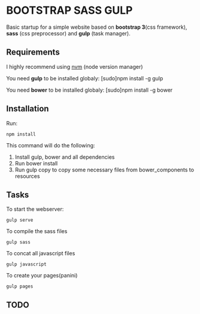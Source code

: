 # BOOTSTRAP SASS GULP
Basic startup for a simple website based on **bootstrap 3**(css framework), **sass** (css preprocessor) and **gulp** (task manager).

## Requirements
I highly recommend using [nvm](https://github.com/creationix/nvm) (node version manager)

You need **gulp** to be installed globaly: [sudo]npm install -g gulp

You need **bower** to be installed globaly: [sudo]npm install -g bower

## Installation

Run:

    npm install
This command will do the following:

1. Install gulp, bower and all dependencies
2. Run bower install
3. Run gulp copy to copy some necessary files from bower_components to resources

## Tasks

To start the webserver:

    gulp serve

To compile the sass files

    gulp sass

To concat all javascript files

    gulp javascript    

To create your pages(panini)

    gulp pages

## TODO
